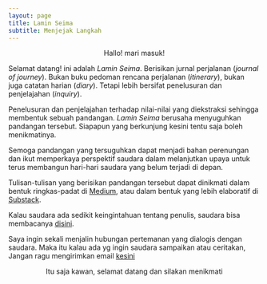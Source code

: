 ```yaml
---
layout: page
title: Lamin Seima
subtitle: Menjejak Langkah
---
```

<p style="text-align:center;">Hallo! mari masuk!</p>

Selamat datang! ini adalah <i>Lamin Seima</i>. 
Berisikan jurnal perjalanan (<i>journal of journey</i>).
Bukan buku pedoman rencana perjalanan (<i>itinerary</i>),
bukan juga catatan harian (<i>diary</i>). 
Tetapi lebih bersifat penelusuran dan penjelajahan (<i>inquiry</i>).

Penelusuran dan penjelajahan terhadap nilai-nilai
yang diekstraksi sehingga membentuk sebuah pandangan.
<i>Lamin Seima</i> berusaha menyuguhkan pandangan tersebut.
Siapapun yang berkunjung kesini tentu saja boleh menikmatinya.

Semoga pandangan yang tersuguhkan dapat menjadi bahan perenungan
dan ikut memperkaya perspektif saudara dalam melanjutkan upaya untuk terus
membangun hari-hari saudara yang belum terjadi di depan.

Tulisan-tulisan yang berisikan pandangan tersebut dapat dinikmati 
dalam bentuk ringkas-padat di [Medium](https://medium.com/@laminseima),
atau dalam bentuk yang lebih elaboratif di [Substack](https://laminseima.substack.com).

Kalau saudara ada sedikit keingintahuan tentang penulis, saudara bisa membacanya
<a href="https://laminseima.github.io/selayangpandang/">disini</a>.

Saya ingin sekali menjalin hubungan pertemanan yang dialogis dengan saudara.
Maka itu kalau ada yg ingin saudara sampaikan atau ceritakan,
Jangan ragu mengirimkan email [kesini](mailto:ryo.firmananda@yahoo.com)
  
<p style="text-align:center;">Itu saja kawan, selamat datang dan silakan menikmati</p>
